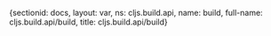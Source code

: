 {sectionid: docs, layout: var, ns: cljs.build.api, name: build, full-name: cljs.build.api/build,
  title: cljs.build.api/build}
